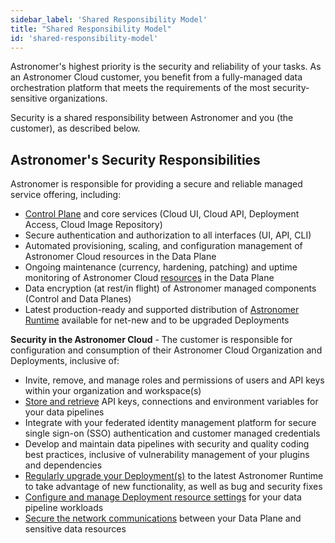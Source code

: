 ```yaml
---
sidebar_label: 'Shared Responsibility Model'
title: "Shared Responsibility Model"
id: 'shared-responsibility-model'
---
```


Astronomer's highest priority is the security and reliability of your tasks. As an Astronomer Cloud customer, you benefit from a fully-managed data orchestration platform that meets the requirements of the most security-sensitive organizations.

Security is a shared responsibility between Astronomer and you (the customer), as described below.

## Astronomer's Security Responsibilities

Astronomer is responsible for providing a secure and reliable managed service offering, including:

- [Control Plane](https://docs.astronomer.io/#features) and core services (Cloud UI, Cloud API, Deployment Access, Cloud Image Repository)
- Secure authentication and authorization to all interfaces (UI, API, CLI)
- Automated provisioning, scaling, and configuration management of Astronomer Cloud resources in the Data Plane
- Ongoing maintenance (currency, hardening, patching) and uptime monitoring of Astronomer Cloud [resources](https://docs.astronomer.io/resource-reference-aws) in the Data Plane
- Data encryption (at rest/in flight) of Astronomer managed components (Control and Data Planes)
- Latest production-ready and supported distribution of [Astronomer Runtime](https://docs.astronomer.io/upgrade-runtime) available for net-new and to be upgraded Deployments

**Security in the Astronomer Cloud** - The customer is responsible for configuration and consumption of their Astronomer Cloud Organization and Deployments, inclusive of:

- Invite, remove, and manage roles and permissions of users and API keys within your organization and workspace(s)
- [Store and retrieve](https://docs.astronomer.io/environment-variables) API keys, connections and environment variables for your data pipelines
- Integrate with your federated identity management platform for secure single sign-on (SSO) authentication and customer managed credentials
- Develop and maintain data pipelines with security and quality coding best practices, inclusive of vulnerability management of your plugins and dependencies
- [Regularly upgrade your Deployment(s)](https://docs.astronomer.io/upgrade-runtime) to the latest Astronomer Runtime to take advantage of new functionality, as well as bug and security fixes
- [Configure and manage Deployment resource settings](https://docs.astronomer.io/configure-deployment) for your data pipeline workloads
- [Secure the network communications](https://docs.astronomer.io/install-aws#step-4-let-astronomer-complete-the-install) between your Data Plane and sensitive data resources
